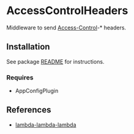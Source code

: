 # AccessControlHeaders

Middleware to send [Access-Control](https://developer.mozilla.org/en-US/docs/Web/HTTP/Headers/Access-Control-Allow-Headers)-* headers.

## Installation

See package [README](https://github.com/lambda-lambda-lambda/middleware#manual-installation) for instructions.

### Requires

- AppConfigPlugin

## References

- [lambda-lambda-lambda](https://github.com/lambda-lambda-lambda)

